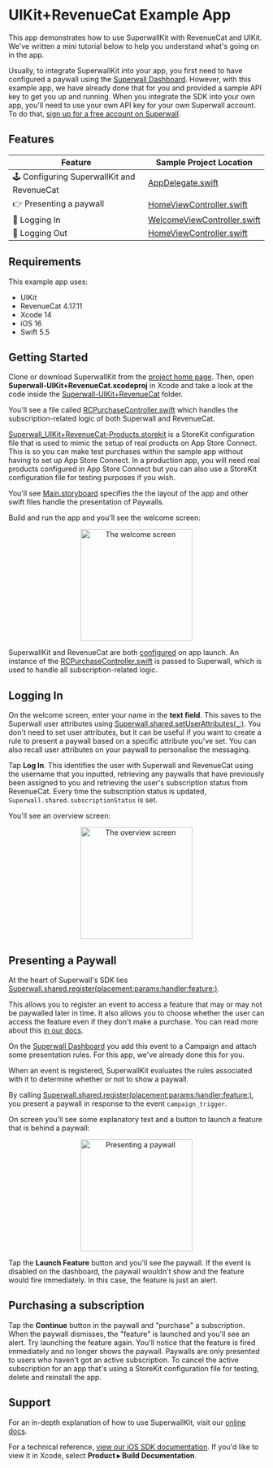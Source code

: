 # UIKit+RevenueCat Example App

This app demonstrates how to use SuperwallKit with RevenueCat and UIKit. We've written a mini tutorial below to help you understand what's going on in the app.

Usually, to integrate SuperwallKit into your app, you first need to have configured a paywall using the [Superwall Dashboard](https://superwall.com/dashboard). However, with this example app, we have already done that for you and provided a sample API key to get you up and running. When you integrate the SDK into your own app, you'll need to use your own API key for your own Superwall account. To do that, [sign up for a free account on Superwall](https://superwall.com/sign-up).

## Features

Feature | Sample Project Location 
--- | ---
🕹 Configuring SuperwallKit and RevenueCat | [AppDelegate.swift](Superwall-UIKit+RevenueCat/AppDelegate.swift#16)
👉 Presenting a paywall | [HomeViewController.swift](Superwall-UIKit+RevenueCat/HomeViewController.swift#L79)
👥 Logging In | [WelcomeViewController.swift](Superwall-UIKit+RevenueCat/WelcomeViewController.swift#L37)
👥 Logging Out | [HomeViewController.swift](Superwall-UIKit+RevenueCat/HomeViewController.swift#L57)

## Requirements

This example app uses:

- UIKit
- RevenueCat 4.17.11
- Xcode 14
- iOS 16
- Swift 5.5

## Getting Started

Clone or download SuperwallKit from the [project home page](https://github.com/superwall/Superwall-iOS). Then, open **Superwall-UIKit+RevenueCat.xcodeproj** in Xcode and take a look at the code inside the [Superwall-UIKit+RevenueCat](Superwall-UIKit+RevenueCat) folder.

You'll see a file called [RCPurchaseController.swift](Superwall-UIKit+RevenueCat/RCPurchaseController.swift) which handles the subscription-related logic of both Superwall and RevenueCat.

[Superwall_UIKit+RevenueCat-Products.storekit](Superwall-UIKit+RevenueCat/Superwall_UIKit+RevenueCat-Products.storekit) is a StoreKit configuration file that is used to mimic the setup of real products on App Store Connect. This is so you can make test purchases within the sample app without having to set up App Store Connect. In a production app, you will need real products configured in App Store Connect but you can also use a StoreKit configuration file for testing purposes if you wish.

You'll see [Main.storyboard](Superwall-UIKit+RevenueCat/Base.lproj/Main.storyboard) specifies the the layout of the app and other swift files handle the presentation of Paywalls.

Build and run the app and you'll see the welcome screen:

<p align="center">
  <img src="https://user-images.githubusercontent.com/3296904/161958142-c2f195b9-bd43-4f4e-9521-87c6fe4238ec.png" alt="The welcome screen" width="220px" />
</p>

SuperwallKit and RevenueCat are both [configured](Superwall-UIKit+RevenueCat/AppDelegate.swift#L16) on app launch. An instance of the [RCPurchaseController.swift](Superwall-UIKit+RevenueCat/RCPurchaseController.swift) is passed to Superwall, which is used to handle all subscription-related logic.

## Logging In

On the welcome screen, enter your name in the **text field**. This saves to the Superwall user attributes using [Superwall.shared.setUserAttributes(_:)](Superwall-UIKit+RevenueCat/PaywallManager.swift#L84). You don't need to set user attributes, but it can be useful if you want to create a rule to present a paywall based on a specific attribute you've set. You can also recall user attributes on your paywall to personalise the messaging.

Tap **Log In**. This identifies the user with Superwall and RevenueCat using the username that you inputted, retrieving any paywalls that have previously been assigned to you and retrieving the user's subscription status from RevenueCat. Every time the subscription status is updated, `Superwall.shared.subscriptionStatus` is set.

You'll see an overview screen:

<p align="center">
  <img src="https://user-images.githubusercontent.com/3296904/161960829-dfdc1319-571a-4784-b18f-bbb8c07f5a65.png" alt="The overview screen" width="220px" />
</p>

## Presenting a Paywall

At the heart of Superwall's SDK lies [Superwall.shared.register(placement:params:handler:feature:)](Superwall-UIKit+RevenueCat/HomeViewController.swift#L62).

This allows you to register an event to access a feature that may or may not be paywalled later in time. It also allows you to choose whether the user can access the feature even if they don't make a purchase. You can read more about this [in our docs](https://docs.superwall.com/docs).

On the [Superwall Dashboard](https://superwall.com/dashboard) you add this event to a Campaign and attach some presentation rules. For this app, we've already done this for you.

When an event is registered, SuperwallKit evaluates the rules associated with it to determine whether or not to show a paywall.

By calling [Superwall.shared.register(placement:params:handler:feature:)](Superwall-UIKit+RevenueCat/HomeViewController.swift#L62), you present a paywall in response to the event `campaign_trigger`.

On screen you'll see some explanatory text and a button to launch a feature that is behind a paywall:

<p align="center">
  <img src="https://user-images.githubusercontent.com/3296904/161961942-2b7ccf40-83d1-47c5-8f49-6fb409b17491.png" alt="Presenting a paywall" width="220px" />
</p>

Tap the **Launch Feature** button and you'll see the paywall. If the event is disabled on the dashboard, the paywall wouldn't show and the feature would fire immediately. In this case, the feature is just an alert.

## Purchasing a subscription

Tap the **Continue** button in the paywall and "purchase" a subscription. When the paywall dismisses, the "feature" is launched and you'll see an alert. Try launching the feature again. You'll notice that the feature is fired immediately and no longer shows the paywall. Paywalls are only presented to users who haven't got an active subscription. To cancel the active subscription for an app that's using a StoreKit configuration file for testing, delete and reinstall the app.

## Support

For an in-depth explanation of how to use SuperwallKit, visit our [online docs](https://docs.superwall.com/docs).

For a technical reference, [view our iOS SDK documentation](https://sdk.superwall.me/documentation/superwallkit/). If you'd like to view it in Xcode, select **Product ▸ Build Documentation**.
